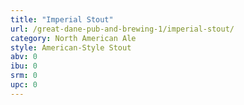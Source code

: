 ```yaml
---
title: "Imperial Stout"
url: /great-dane-pub-and-brewing-1/imperial-stout/
category: North American Ale
style: American-Style Stout
abv: 0
ibu: 0
srm: 0
upc: 0
---
```



